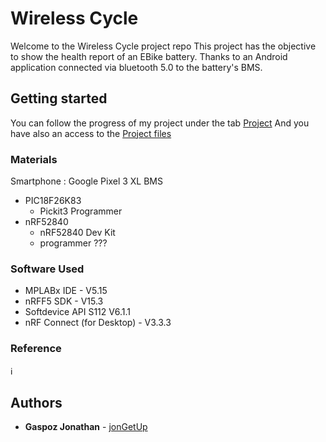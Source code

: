 # Wireless Cycle
Welcome to the Wireless Cycle project repo
This project has the objective to show the health report of an EBike battery.
Thanks to an Android application connected via bluetooth 5.0 to the battery's BMS.

## Getting started
You can follow the progress of my project under the tab [Project](https://github.com/jonGetUp/Software-WirelessCycle/projects/1)
And you have also an access to the [Project files](https://drive.google.com/drive/folders/1XN2LAWo4kowZ3X6Zx2XvpuD0LgZtjfAs?usp=sharing)

### Materials
Smartphone : Google Pixel 3 XL
BMS
  - PIC18F26K83
    - Pickit3 Programmer
  - nRF52840
    - nRF52840 Dev Kit
    - programmer ???

### Software Used
- MPLABx IDE - V5.15
- nRFF5 SDK - V15.3
- Softdevice API S112 V6.1.1
- nRF Connect (for Desktop) - V3.3.3

### Reference
:information_source:
## Authors
* **Gaspoz Jonathan** - [jonGetUp](https://github.com/jonGetUp)
